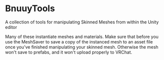 # BnuuyTools
A collection of tools for manipulating Skinned Meshes from within the Unity editor

Many of these instantiate meshes and materials. Make sure that before you use the MeshSaver to save a copy of the instanced mesh to an asset file once you've finished manipulating your skinned mesh. Otherwise the mesh won't save to prefabs, and it won't upload properly to VRChat.
